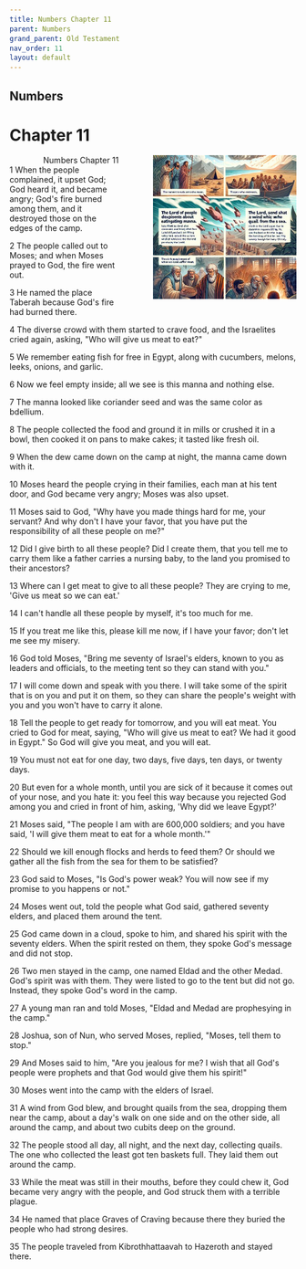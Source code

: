 ```yaml
---
title: Numbers Chapter 11
parent: Numbers
grand_parent: Old Testament
nav_order: 11
layout: default
---
```


## Numbers

# Chapter 11

<div style="clear: both; text-align: right;">
    <div style="max-width: 50%; height: auto; float: right; margin: 0 0 10px 10px; padding-left: 10%;">
        <img src="/assets/Image/Numbers/500/11.jpg" alt="Numbers Chapter 11" class="chapter-image">
    </div>
    <figcaption style="font-size: 14px; text-align: right;">Numbers Chapter 11</figcaption>
</div>
1 When the people complained, it upset God; God heard it, and became angry; God's fire burned among them, and it destroyed those on the edges of the camp.

2 The people called out to Moses; and when Moses prayed to God, the fire went out.

3 He named the place Taberah because God's fire had burned there.

4 The diverse crowd with them started to crave food, and the Israelites cried again, asking, "Who will give us meat to eat?"

5 We remember eating fish for free in Egypt, along with cucumbers, melons, leeks, onions, and garlic.

6 Now we feel empty inside; all we see is this manna and nothing else.

7 The manna looked like coriander seed and was the same color as bdellium.

8 The people collected the food and ground it in mills or crushed it in a bowl, then cooked it on pans to make cakes; it tasted like fresh oil.

9 When the dew came down on the camp at night, the manna came down with it.

10 Moses heard the people crying in their families, each man at his tent door, and God became very angry; Moses was also upset.

11 Moses said to God, "Why have you made things hard for me, your servant? And why don't I have your favor, that you have put the responsibility of all these people on me?"

12 Did I give birth to all these people? Did I create them, that you tell me to carry them like a father carries a nursing baby, to the land you promised to their ancestors?

13 Where can I get meat to give to all these people? They are crying to me, 'Give us meat so we can eat.'

14 I can't handle all these people by myself, it's too much for me.

15 If you treat me like this, please kill me now, if I have your favor; don't let me see my misery.

16 God told Moses, "Bring me seventy of Israel's elders, known to you as leaders and officials, to the meeting tent so they can stand with you."

17 I will come down and speak with you there. I will take some of the spirit that is on you and put it on them, so they can share the people's weight with you and you won't have to carry it alone.

18 Tell the people to get ready for tomorrow, and you will eat meat. You cried to God for meat, saying, "Who will give us meat to eat? We had it good in Egypt." So God will give you meat, and you will eat.

19 You must not eat for one day, two days, five days, ten days, or twenty days.

20 But even for a whole month, until you are sick of it because it comes out of your nose, and you hate it: you feel this way because you rejected God among you and cried in front of him, asking, 'Why did we leave Egypt?'

21 Moses said, "The people I am with are 600,000 soldiers; and you have said, 'I will give them meat to eat for a whole month.'"

22 Should we kill enough flocks and herds to feed them? Or should we gather all the fish from the sea for them to be satisfied?

23 God said to Moses, "Is God's power weak? You will now see if my promise to you happens or not."

24 Moses went out, told the people what God said, gathered seventy elders, and placed them around the tent.

25 God came down in a cloud, spoke to him, and shared his spirit with the seventy elders. When the spirit rested on them, they spoke God's message and did not stop.

26 Two men stayed in the camp, one named Eldad and the other Medad. God's spirit was with them. They were listed to go to the tent but did not go. Instead, they spoke God's word in the camp.

27 A young man ran and told Moses, "Eldad and Medad are prophesying in the camp."

28 Joshua, son of Nun, who served Moses, replied, "Moses, tell them to stop."

29 And Moses said to him, "Are you jealous for me? I wish that all God's people were prophets and that God would give them his spirit!"

30 Moses went into the camp with the elders of Israel.

31 A wind from God blew, and brought quails from the sea, dropping them near the camp, about a day's walk on one side and on the other side, all around the camp, and about two cubits deep on the ground.

32 The people stood all day, all night, and the next day, collecting quails. The one who collected the least got ten baskets full. They laid them out around the camp.

33 While the meat was still in their mouths, before they could chew it, God became very angry with the people, and God struck them with a terrible plague.

34 He named that place Graves of Craving because there they buried the people who had strong desires.

35 The people traveled from Kibrothhattaavah to Hazeroth and stayed there.


